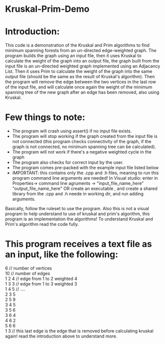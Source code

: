 # Kruskal-Prim-Demo

# Introduction:

  This code is a demonstration of the Kruskal and Prim algorithms to find minimum spanning forests from an un-directed edge-weighted graph.
  The program builds the graph using an input file, then it uses Kruskal to calculate the weight of the graph into an output file,
  the graph built from the input file is an un-directed weighted graph implemented using an Adjacancy List.
  Then it uses Prim to calculate the weight of the graph into the same output file (should be the same as the result of Kruskal's algorithm).
  Then the program will remove the edge between the two vertices in the last row of the input file, and will calculate once again the weight
  of the minimum spanning tree of the new graph after an edge has been removed, also using Kruskal.
  
# Few things to note:

  - The program will crash using assert() if no input file exists.
  - The program will stop working if the graph created from the input file is not connected (this program checks connectivity of the graph,
    if the graph is not connected, no minimum spanning tree can be calculated).
  - The program will not work if there's a negative weighted cycle in the graph
  - The program also checks for correct input by the user.
  - The program comes pre-packed with the example input file listed below
  - IMPORTANT: this contains only the .cpp and .h files, meaning to run this program command line arguments are needed!
    In Visual studio: enter in Properties-> command line agruments -> "input_file_name_here" "output_file_name_here"
    OR create an executable , and create a shared library from the .cpp and .h neede in working dir, and run adding arguments.
  
  Basically, follow the ruleset to use the program.
  Also this is not a visual program to help understand to use of kruskal and prim's algorithm, this program is an implementation the algorithms!
  To understand Kruskal and Prim's algorithm read the code fully.

# This program receives a text file as an input, like the following:

6       // number of vertices   <br />
10      // number of edges      <br />
1 2 4   // edge from 1 to 2 weighted 4  <br />
1 3 3   // edge from 1 to 3 weighted 3  <br />
1 4 5   // .... <br />
2 3 5   <br />
2 5 9   <br />
3 4 5    <br />
3 5 6    <br />
3 6 4   <br />
4 6 2   <br />
5 6 6   <br />
1 3     // this last edge is the edge that is removed before calculating kruskal again! read the introduction above to understand more.
